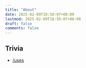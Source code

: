 ```yaml
---
title: "About"
date: 2025-02-09T18:50:07+08:00
lastmod: 2025-02-09T18:50:07+08:00
draft: false
comments: false
---
```


## Trivia

* [/uses](/uses)
